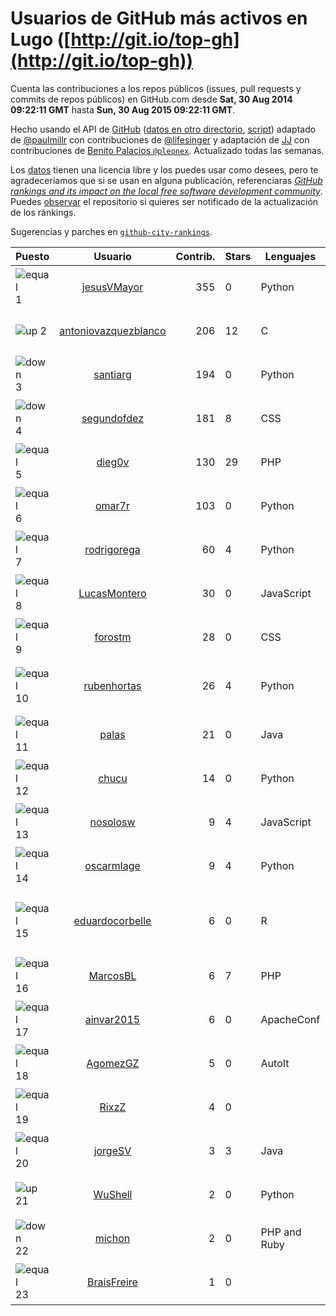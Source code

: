
# Usuarios de GitHub más activos en Lugo ([http://git.io/top-gh](http://git.io/top-gh))



  Cuenta las contribuciones a los repos públicos (issues, pull requests y commits de repos públicos) en GitHub.com desde  **Sat, 30 Aug 2014 09:22:11 GMT** hasta **Sun, 30 Aug 2015 09:22:11 GMT**.

  Hecho usando el API de [GitHub](http://github.com) ([datos en otro directorio](https://github.com/JJ/top-github-users-data/tree/master/data), [script](https://github.com/JJ/top-github-users)) adaptado de [@paulmillr](https://github.com/paulmillr) con contribuciones de [@lifesinger](https://github.com/lifesinger) y adaptación de [JJ](http://jj.github.io) con contribuciones de [Benito Palacios `@pleonex`](http://github.com/pleonex). Actualizado todas las semanas.

  Los [datos](https://github.com/JJ/top-github-users-data/tree/master/data) tienen una licencia libre y los puedes usar como desees, pero te agradeceríamos que si se usan en alguna publicación, referenciaras [*GitHub rankings and its impact on the local free software development community*](https://thewinnower.com/papers/github-rankings-and-its-impact-on-the-local-free-software-development-community). Puedes [observar](https://github.com/JJ/top-github-users-data/subscription) el repositorio si quieres ser notificado de la actualización de los ránkings.

  Sugerencias y parches en [`github-city-rankings`](http://github.com/JJ/github-city-rankings).


| Puesto   |  Usuario  |Contrib.| Stars | Lenguajes   |      Lugar      |  Avatar  |
|----------|:---------:|-------:|-------|-------------|:---------------:|----------|
|![equal](https://raw.githubusercontent.com/JJ/github-city-rankings/master/img/equal.gif) 1 | [jesusVMayor](https://github.com/jesusVMayor) | 355 | 0 | Python | Lugo | <img src='https://avatars1.githubusercontent.com/u/5393537?v=3&s=64' width="64" title='Jesús Ventosinos Mayor'> |
|![up](https://raw.githubusercontent.com/JJ/github-city-rankings/master/img/up.gif) 2 | [antoniovazquezblanco](https://github.com/antoniovazquezblanco) | 206 | 12 | C | Chantada, Lugo, Spain | <img src='https://avatars2.githubusercontent.com/u/304193?v=3&s=64' width="64" title='Antonio Vazquez'> |
|![down](https://raw.githubusercontent.com/JJ/github-city-rankings/master/img/down.gif) 3 | [santiarg](https://github.com/santiarg) | 194 | 0 | Python | Lugo, Spain | <img src='https://avatars2.githubusercontent.com/u/7600476?v=3&s=64' width="64" title='Santi Argüeso'> |
|![down](https://raw.githubusercontent.com/JJ/github-city-rankings/master/img/down.gif) 4 | [segundofdez](https://github.com/segundofdez) | 181 | 8 | CSS | Lugo, Galicia, Spain | <img src='https://avatars1.githubusercontent.com/u/875006?v=3&s=64' width="64" title='Segundo Fdez'> |
|![equal](https://raw.githubusercontent.com/JJ/github-city-rankings/master/img/equal.gif) 5 | [dieg0v](https://github.com/dieg0v) | 130 | 29 | PHP | Lugo, Galicia, Spain | <img src='https://avatars0.githubusercontent.com/u/870654?v=3&s=64' width="64" title='Diego Vilariño'> |
|![equal](https://raw.githubusercontent.com/JJ/github-city-rankings/master/img/equal.gif) 6 | [omar7r](https://github.com/omar7r) | 103 | 0 | Python | Lugo, Spain | <img src='https://avatars1.githubusercontent.com/u/637695?v=3&s=64' width="64" title='omar7r'> |
|![equal](https://raw.githubusercontent.com/JJ/github-city-rankings/master/img/equal.gif) 7 | [rodrigorega](https://github.com/rodrigorega) | 60 | 4 | Python | Lugo (Spain) | <img src='https://avatars1.githubusercontent.com/u/3441785?v=3&s=64' width="64" title='Rodrigo Rega'> |
|![equal](https://raw.githubusercontent.com/JJ/github-city-rankings/master/img/equal.gif) 8 | [LucasMontero](https://github.com/LucasMontero) | 30 | 0 | JavaScript | Lugo, Galicia, Spain | <img src='https://avatars3.githubusercontent.com/u/7733283?v=3&s=64' width="64" title='Lucas'> |
|![equal](https://raw.githubusercontent.com/JJ/github-city-rankings/master/img/equal.gif) 9 | [forostm](https://github.com/forostm) | 28 | 0 | CSS | Lugo - SPAIN | <img src='https://avatars3.githubusercontent.com/u/5835122?v=3&s=64' width="64" title='José Mario González-González'> |
|![equal](https://raw.githubusercontent.com/JJ/github-city-rankings/master/img/equal.gif) 10 | [rubenhortas](https://github.com/rubenhortas) | 26 | 4 | Python | Lugo ⊕ A Coruña (Galiza, Spain) | <img src='https://avatars1.githubusercontent.com/u/5363817?v=3&s=64' width="64" title='Rubén Hortas'> |
|![equal](https://raw.githubusercontent.com/JJ/github-city-rankings/master/img/equal.gif) 11 | [palas](https://github.com/palas) | 21 | 0 | Java | Lugo, Spain | <img src='https://avatars1.githubusercontent.com/u/638102?v=3&s=64' width="64" title='Pablo Lamela'> |
|![equal](https://raw.githubusercontent.com/JJ/github-city-rankings/master/img/equal.gif) 12 | [chucu](https://github.com/chucu) | 14 | 0 | Python | Lugo - Galicia - Spain | <img src='https://avatars3.githubusercontent.com/u/2808398?v=3&s=64' width="64" title='Alejandro Núñez Liz'> |
|![equal](https://raw.githubusercontent.com/JJ/github-city-rankings/master/img/equal.gif) 13 | [nosolosw](https://github.com/nosolosw) | 9 | 4 | JavaScript | Lugo / A Coruña | <img src='https://avatars3.githubusercontent.com/u/583546?v=3&s=64' width="64" title='Andrés Maneiro'> |
|![equal](https://raw.githubusercontent.com/JJ/github-city-rankings/master/img/equal.gif) 14 | [oscarmlage](https://github.com/oscarmlage) | 9 | 4 | Python | Lugo, Galicia, Spain | <img src='https://avatars1.githubusercontent.com/u/98542?v=3&s=64' width="64" title='Oscar M. Lage'> |
|![equal](https://raw.githubusercontent.com/JJ/github-city-rankings/master/img/equal.gif) 15 | [eduardocorbelle](https://github.com/eduardocorbelle) | 6 | 0 | R | Escola Politécnica Superior, Campus de Lugo | <img src='https://avatars3.githubusercontent.com/u/13240764?v=3&s=64' width="64" title='Eduardo Corbelle'> |
|![equal](https://raw.githubusercontent.com/JJ/github-city-rankings/master/img/equal.gif) 16 | [MarcosBL](https://github.com/MarcosBL) | 6 | 7 | PHP | Lugo, Spain | <img src='https://avatars2.githubusercontent.com/u/389801?v=3&s=64' width="64" title='MarcosBL'> |
|![equal](https://raw.githubusercontent.com/JJ/github-city-rankings/master/img/equal.gif) 17 | [ainvar2015](https://github.com/ainvar2015) | 6 | 0 | ApacheConf | Lugo | <img src='https://avatars3.githubusercontent.com/u/10366442?v=3&s=64' width="64" title='Manuel Ruiz-Falcó Couto'> |
|![equal](https://raw.githubusercontent.com/JJ/github-city-rankings/master/img/equal.gif) 18 | [AgomezGZ](https://github.com/AgomezGZ) | 5 | 0 | AutoIt | Lugo, Galiza | <img src='https://avatars2.githubusercontent.com/u/1591631?v=3&s=64' width="64" title='Alfredo David Gómez Sanmartin'> |
|![equal](https://raw.githubusercontent.com/JJ/github-city-rankings/master/img/equal.gif) 19 | [RixzZ](https://github.com/RixzZ) | 4 | 0 |  | Lugo | <img src='https://avatars2.githubusercontent.com/u/1339272?v=3&s=64' width="64" title='Rubén Pérez'> |
|![equal](https://raw.githubusercontent.com/JJ/github-city-rankings/master/img/equal.gif) 20 | [jorgeSV](https://github.com/jorgeSV) | 3 | 3 | Java | Lugo, Galicia, Spain | <img src='https://avatars2.githubusercontent.com/u/4189901?v=3&s=64' width="64" title='Jorge SV'> |
|![up](https://raw.githubusercontent.com/JJ/github-city-rankings/master/img/up.gif) 21 | [WuShell](https://github.com/WuShell) | 2 | 0 | Python | Lugo, Galicia, Spain | <img src='https://avatars0.githubusercontent.com/u/875005?v=3&s=64' width="64" title='Francisco de Borja Lopez Rio'> |
|![down](https://raw.githubusercontent.com/JJ/github-city-rankings/master/img/down.gif) 22 | [michon](https://github.com/michon) | 2 | 0 | PHP and Ruby | Primavera 40, LUGO | <img src='https://avatars0.githubusercontent.com/u/70982?v=3&s=64' width="64" title='Miguel A. Rodríguez López'> |
|![equal](https://raw.githubusercontent.com/JJ/github-city-rankings/master/img/equal.gif) 23 | [BraisFreire](https://github.com/BraisFreire) | 1 | 0 |  | Lugo | <img src='https://avatars1.githubusercontent.com/u/9765389?v=3&s=64' width="64" title='Brais Freire'> |
